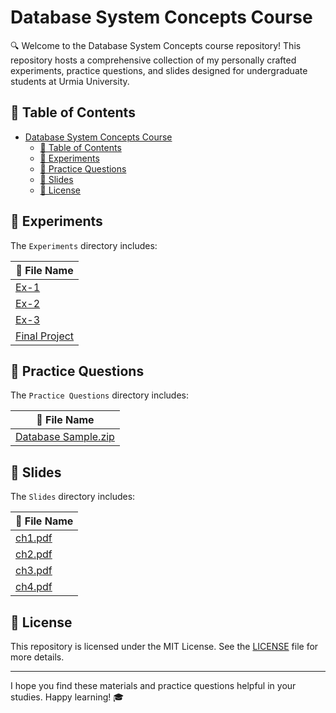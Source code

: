 # Database System Concepts Course

🔍 Welcome to the Database System Concepts course repository! This repository hosts a comprehensive collection of my personally crafted experiments, practice questions, and slides designed for undergraduate students at Urmia University.

## 📑 Table of Contents

- [Database System Concepts Course](#database-system-concepts-course)
  - [📑 Table of Contents](#-table-of-contents)
  - [📂 Experiments](#-experiments)
  - [📂 Practice Questions](#-practice-questions)
  - [📂 Slides](#-slides)
  - [📝 License](#-license)

## 📂 Experiments

The `Experiments` directory includes:

| 📁 File Name                        |
|-------------------------------------|
| [Ex-1](Experiments/Ex-1)            |
| [Ex-2](Experiments/Ex-2)            |
| [Ex-3](Experiments/Ex-3)            |
| [Final Project](Experiments/Final%20Project) |

## 📂 Practice Questions

The `Practice Questions` directory includes:

| 📁 File Name                         |
|--------------------------------------|
| [Database Sample.zip](Practice-Questions/Database%20Sample.zip) |

## 📂 Slides

The `Slides` directory includes:

| 📁 File Name                         |
|--------------------------------------|
| [ch1.pdf](Slides/ch1.pdf)            |
| [ch2.pdf](Slides/ch2.pdf)            |
| [ch3.pdf](Slides/ch3.pdf)            |
| [ch4.pdf](Slides/ch4.pdf)            |

## 📝 License

This repository is licensed under the MIT License. See the [LICENSE](LICENSE) file for more details.

---

I hope you find these materials and practice questions helpful in your studies. Happy learning! 🎓